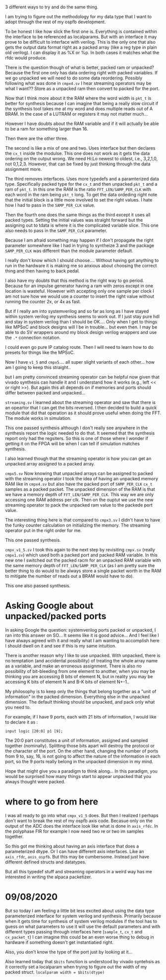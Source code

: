 
# 

3 different ways to try and do the same thing.

I am trying to figure out the methodology for my data type that I want to adopt
through the rest of my ospfb development.

To be honest I like how slick the first one is. Everything is contained within
the interface to be referenced as localparams. But with an interface it may
prove to be difficult to interface with verilog. This is the only one that also
gets the output data format right as a packed array (like a reg type in plain
old verilog). I can display it as %X or %p. In both cases it matches what the
rfdc would produce.

There is the question though of what is better, packed ram or unpacked? Because
the first one only has data ordering right with packed variables. If we go
unpacked we will need to do some data reordering. Possibly following what was
done in `cmpx4.sv` I hear streaming operators may be what I want?? Store as a
unpacked ram then convert to packed for the port.

Now that I think more about it the RAM where the word width is `pkt_t` is better
for synthesis because I can imagine that being a really slow circuit if the
synthesis tool takes me at my word and does multiple reads out of A BRAM. In the
case of a LUTRAM or registers it may not matter much...

However I have doubts about the RAM variable and if it will actually be able to
be a ram for something larger than 16.

Then there are the other three.

The second is like a mix of one and two. Uses interface but then declares the
`cx_t` inside the modulse. This one does not work as it gets the data ordering
on the output wrong. We need Hi:Lo newest to oldest, i.e., 3,2,1,0, not 0,1,2,3.
However, that can be fixed by just thinking through the data assignment more.

The third removes interfaces. Uses more typedefs and a paramterized data type.
Specifically packed type for the `cx_t` and then unpacked `pkt_t` and a ram of
`pkt_t`. In this one the RAM is the ratio `FFT_LEN/SAMP_PER_CLK` with each word
in the ram being `pkt_t` long. To get the data ordeding right note that the
initial block is a little more involved to set the right values. I hate how I
had to pass in the `SAMP_PER_CLK` value.

Then the fourth one does the same things as the third except it uses all packed
types. Setting the initial values was straight forward but the assigning out to
tdata is where it is the complicated variable slice. This one also needs to pass
in the `SAMP_PER_CLK` parameter.

Because I am afraid something may happen if I don't propagate the right
parameter somewhere like I had in trying to syntheize 3 and the package
`SAMP_PER_CLK` was different than the module parameter default.

I really don't know which I should choose.... Without having got anything to run
in the hardware it is making me so anxious about choosing the correct thing and
then having to back pedal.

I also have my doubts that this method is the right way to go period. Because
for an impulse generator having a ram with zeros except in one location is
wasteful. However with accepting only one sample per clock I am not sure how we
would use a counter to insert the right value without running the counter 2x, or
4x as fast.

But if I really am into systemverilog and so far as long as I have stayed within
system verilog my synthesis seems to work out. If I just stay pure hdl and stay
in system verilog than I should be OK.... Only when I get to things like MPSoC
and block designs will I be in trouble... but even then. I may be able to do SV
wrappers around my block design verilog wrappers and use the `.*` connection notation.

I could even go pure IP catalog route. Then I will need to learn how to do
presets for things like the MPSoC.


Now I have `v1_5` and `cmpx5`.... all super slight variants of each other...
how am I going to keep this straight..

but I am pretty convinced streaming operator can be helpful now given that
vivado synthesis can handle it and I understand how it works (e.g., left << or
right >>). But again this all depends on if memories and ports should differ
between packed and unpacked...

`streaming.sv`
I learned about the streaming operator and saw that there is an opeartor that I
can get the bits reversed. I then decided to build a quick module that did that
operation as it should prove useful when doing the FFT. The module works in
simulation.

This one passed synthesis although I don't really see anywhere in the synthesis
report the logic needed to do that. It seemed that the synthesis report only had
the regsiters. So this is one of those where I wonder if getting it on the FPGA
will be when I can tell if simulation matches synthesis.

I also learned though that the streaming operator is how you can get an unpacked
array assigned to a packed array.

`cmpx5.sv`
Now knowing that unpacked arrays can be assigned to packed with the streaming
operator I took the idea of having an unpacked memory RAM like in `cmpx4.sv` but
also have the packed port of `SAMP_PER_CLK` `cx_t` samples as a packed packet.
The unpacked dimension of the RAM is that we have a memory depth of
`FFT_LEN/SAMP_PER_CLK`. This way we are only accessing one RAM address per clk.
Then on the ouptut we use the new streaming operator to pack the unpacked ram
value to the packede port value.

The interesting thing here is that compared to `cmpx3.sv` I didn't have to have
the funky counter calculation on initializing the memory. The streaming operator
put in the right order for me.

This one passed synthesis.

`cmpx_v1_5.sv`
I took this again to the next step by revisiting `cmpx.sv` (really `cmpx1.sv`)
which used both a packed port and packed RAM variable. In this new one I
switched out the packed racm for an unpacked RAM variable with the same memory
depth of `FFT_LEN/SAMP_PER_CLK` (as I am pretty sure the better thing to do
would to be always store a single packet worth in the RAM to mitigate the number
of reads out a BRAM would have to do).

This one also passed synthesis.

# Asking Google about unpacked/packed ports
In asking Google the question: systemverilog ports packed or unpacked, I ran
into this answer on SO... It seems like it is good advice... And I feel like I
have always agreed with it and really what I am wanting to accomplish here I
should dwell on it and see if this is my same intuition.

There is another reason why I like to use unpacked. With unpacked, there is no
temptation (and accidental possibility) of treating the whole array name as a
variable, and make an erroneous assignment. There is also no possibility of
bit-bleeding from one element to another, when you may be thinking you are
accessing B bits of element N, but in reality you may be accessing K bits of
element N and B-K bits of element N+-1..

My philosophy is to keep only the things that belong together as a "unit of
information" in the packed dimension. Everything else in the unpacked dimension.
The default thinking should be unpacked, and pack only what you need to.

For example, if I have 9 ports, each with 21 bits of information, I would like
to declare it as :
```
input logic [20:0] p1 [9];
```
The 20:0 part constitutes a unit of information, assigned and sampled together
(nominally). Splitting those bits apart will destroy the protocol or the
character of the port. On the other hand, changing the number of ports from 9
to, say, 16, is not going to affect the nature of the information in each port,
so the 9 ports really belong in the unpacked dimension in my mind.

Hope that might give you a paradigm to think along... In this paradigm, you
would be surprised how many things start to appear unpacked that you always
thought were packed.

# where to go from here
I was all ready to go into what `cmpx_v1_5` does. But then I realized I perhaps
don't want to break the rest of my ospfb axis code. Becasue only on the output
of the ADC does the interface look like what is done in `axis_rfdc`. In the
polyphase FIR for example I now need two re or two im samples together.

So this got me thinking about having an axis interface that does a parameterized
dtype.  Or I can have different axis interfaces. Like an `axis_rfdc`,
`axis_ospfb`. But this may be cumbersome. Instead just have different defined
structs and datatypes.

But all this typedef stuff and streaming operators in a weird way has me
interested in writing the alpaca packetizer.

# 09/08/2020
But so today I am feeling a little bit less excited about using the
data type parameterized interface for system verilog and synthesis. Primarily
because when it gets time for synthesis of system verilog modules if the tool
has to guess on what parameters to use it will use the default parameters and
with different types passing through interfaces here (`sample_t`, `cx_t` and
`cx_packet_t`) I can imagine this could be an even worse thing to debug in
hardware if something doesn't get instantiatied right.

Also, you don't know the type of the port just by looking at it...

Also learned today that `$bits` function is understood by vivado syntehsis as it
correctly set a localparam when trying to figure out the width of my packed
struct. `localparam width = $bits(dtype)`
